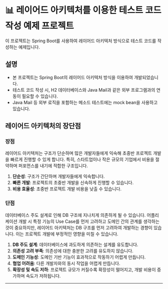 # 📊 레이어드 아키텍처를 이용한 테스트 코드 작성 예제 프로젝트


이 프로젝트는 Spring Boot를 사용하여 레이어드 아키텍처 방식으로 테스트 코드를 작성하는 예제입니다.

## 설명

- 본 프로젝트는 Spring Boot의 레이어드 아키텍처 방식을 이용하여 개발되었습니다.
- 테스트 코드 작성 시, H2 데이터베이스와 Java Mail과 같은 외부 프로그램과의 연동이 필요할 수 있습니다.
- Java Mail 등 외부 로직을 포함하는 메소드 테스트에는 mock bean을 사용하고 있습니다.

## 레이어드 아키텍처의 장단점

### 장점

레이어드 아키텍처는 구조가 단순하며 많은 개발자들에게 익숙해 초중반 프로젝트 개발을 빠르게 진행할 수 있게 합니다. 특히, 스타트업이나 작은 규모의 기업에서 비용을 절약하며 퍼포먼스를 내기에 적합한 구조입니다.

1. **단순성**: 구조가 간단하며 개발자들에게 익숙합니다.
2. **빠른 개발**: 프로젝트의 초중반 개발을 신속하게 진행할 수 있습니다.
3. **비용 효율성**: 초중반 프로젝트 개발 비용을 낮출 수 있습니다.

### 단점

데이터베이스 주도 설계로 인해 DB 구조에 지나치게 의존하게 될 수 있습니다. 어플리케이션 개발 시 특정 기능의 Use Case를 먼저 고려하고 도메인 간의 관계를 생각하는 것이 중요하지만, 레이어드 아키텍처는 DB 구조를 먼저 고려하여 개발하는 경향이 있습니다. 이는 프로젝트 개발에 부정적인 영향을 미칠 수 있습니다.

1. **DB 주도 설계**: 데이터베이스에 과도하게 의존하는 설계를 유도합니다.
2. **의존성 고려 부족**: 의존성에 대한 충분한 고려를 유도하지 않습니다.
3. **도메인 기능성**: 도메인 기반 기능이 효과적으로 작동하기 어렵게 만듭니다.
4. **협업 어려움**: 다른 개발자와의 동시 작업을 어렵게 만듭니다.
5. **확장성 및 속도 저하**: 프로젝트 규모가 커질수록 확장성이 떨어지고, 개발 비용이 증가하며 속도가 저하됩니다.

---
